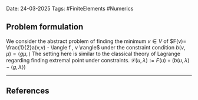 Date: 24-03-2025
Tags: #FiniteElements #Numerics 
## Problem formulation
We consider the abstract problem of finding the minimum $v \in V$ of
	$F(v)= \frac{1}{2}a(v,v) - \langle f , v \rangle$
under the constraint condition
	$b(v, \mu) = \langle g \mu , \rangle$
The setting here is similar to the classical theory of Lagrange regarding finding extremal point under constraints.
	$\mathcal{L}(u ,\lambda) := F(u) + (b(u, \lambda) - \langle g , \lambda \rangle)$

---
## References
